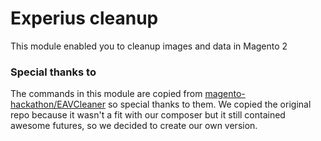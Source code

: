 # Experius cleanup
This module enabled you to cleanup images and data in Magento 2

### Special thanks to
The commands in this module are copied from [magento-hackathon/EAVCleaner](https://github.com/magento-hackathon/EAVCleaner/tree/magento2) so special thanks to them.
We copied the original repo because it wasn't a fit with our composer but it still contained awesome futures, so we decided to create our own version.